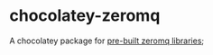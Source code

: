 # chocolatey-zeromq
A chocolatey package for [pre-built zeromq libraries](http://zeromq.org/distro:microsoft-windows);

